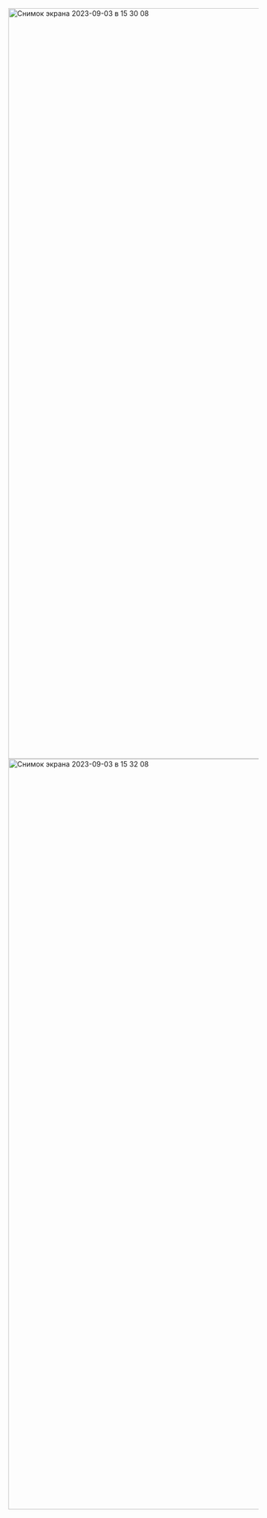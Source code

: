 <img width="1512" alt="Снимок экрана 2023-09-03 в 15 30 08" src="https://github.com/EvgeniyKaravaev/My-Books/assets/68070837/ff74c6cd-c5af-4aca-b0ff-37f5a714b27f">
<img width="1512" alt="Снимок экрана 2023-09-03 в 15 32 08" src="https://github.com/EvgeniyKaravaev/My-Books/assets/68070837/1b2745c7-0d0f-4228-9b4b-2486b7572750">
